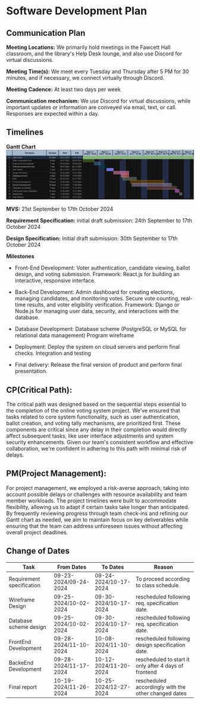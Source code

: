 
# Software Development Plan  

## Communication Plan 

**Meeting Locations:**
We primarily hold meetings in the Fawcett Hall classroom, and the library's Help Desk lounge, and also use Discord for virtual discussions.

**Meeting Time(s):**
We meet every Tuesday and Thursday after 5 PM for 30 minutes, and if necessary, we connect virtually through Discord.

**Meeting Cadence:** 
At least two days per week

**Communication mechanism:**
We use Discord for virtual discussions, while important updates or information are conveyed via email, text, or call. Responses are expected within a day.

## Timelines

**Gantt Chart**
![Gantt chart](image.png)

**MVS:**
21st September to 17th October 2024

**Requirement Specification:**
initial draft submission: 24th September to 17th October 2024

**Design Specification:**
Initial draft submission: 30th September to 17th October 2024


**Milestones**
- Front-End Development: 
    Voter authentication, candidate viewing, ballot design, and voting submission.
    Framework: React.js for building an interactive, responsive interface.

- Back-End Development:
	Admin dashboard for creating elections, managing candidates, and monitoring votes.
	Secure vote counting, real-time results, and voter eligibility verification.
	Framework: Django or Node.js for managing user data, security, and interactions with the database.

- Database Development:
	Database scheme (PostgreSQL or MySQL for relational data management)
	Program wireframe

- Deployment:
	Deploy the system on cloud servers and perform final checks.
	Integration and testing

- Final delivery:
	Release the final version of product and perform final presentation.

## CP(Critical Path):

The critical path was designed based on the sequential steps essential to 
the completion of the online voting system project. We've ensured that 
tasks related to core system functionality, such as user authentication, 
ballot creation, and voting tally mechanisms, are prioritized first. These 
components are critical since any delay in their completion would directly 
affect subsequent tasks, like user interface adjustments and system 
security enhancements. Given our team's consistent workflow and effective 
collaboration, we're confident in adhering to this path with minimal risk 
of delays.

## PM(Project Management):

For project management, we employed a risk-averse approach, taking into 
account possible delays or challenges with resource availability and team 
member workloads. The project timelines were built to accommodate 
flexibility, allowing us to adapt if certain tasks take longer than 
anticipated. By frequently reviewing progress through team check-ins and 
refining our Gantt chart as needed, we aim to maintain focus on key 
deliverables while ensuring that the team can address unforeseen issues 
without affecting overall project deadlines.

## Change of Dates

| Task                               |From Dates           | To Dates            | Reason                                               | 
| -----------------------------------|---------------------|---------------------|------------------------------------------------------|
| Requirement specification          |09-23-2024/09-24-2024|09-24-2024/10-17-2024|To proceed according to class schedule.               |
| Wireframe Design	 			     |09-25-2024/10-02-2024|09-30-2024/10-17-2024|rescheduled following req. specification date.        |
| Database scheme design             |09-25-2024/10-02-2024|09-30-2024/10-17-2024|rescheduled following req. specification date.        |
| FrontEnd Development               |09-28-2024/11-10-2024|10-08-2024/11-10-2024|rescheduled following design specification date.      |
| BackeEnd Development				 |09-28-2024/11-17-2024|10-12-2024/11-20-2024|rescheduled to start it only after 4 days of frontend |development.
| Final report						 |10-19-2024/11-26-2024|10-25-2024/12-27-2024|rescheduled accordingly with the other changed dates  |
